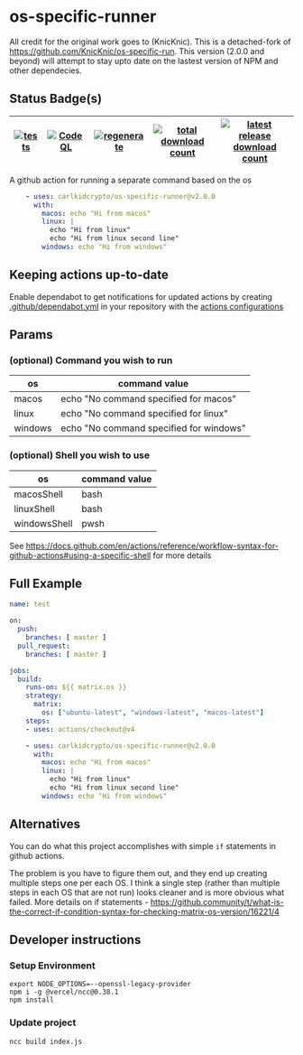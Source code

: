 # os-specific-runner

All credit for the original work goes to (KnicKnic). This is a detached-fork of <https://github.com/KnicKnic/os-specific-run>.
This version (2.0.0 and beyond) will attempt to stay upto date on the lastest version of NPM and other dependecies.

## Status Badge(s)

| [![tests](https://github.com/carlkidcrypto/os-specific-runner/actions/workflows/tests.yml/badge.svg)](https://github.com/carlkidcrypto/os-specific-runner/actions/workflows/tests.yml) | [![CodeQL](https://github.com/carlkidcrypto/os-specific-runner/actions/workflows/github-code-scanning/codeql/badge.svg)](https://github.com/carlkidcrypto/os-specific-runner/actions/workflows/github-code-scanning/codeql) | [![regenerate](https://github.com/carlkidcrypto/os-specific-runner/actions/workflows/regenerate.yml/badge.svg)](https://github.com/carlkidcrypto/os-specific-runner/actions/workflows/regenerate.yml) | [![total download count](https://img.shields.io/github/downloads/carlkidcrypto/os-specific-runner/total.svg?style=flat-square&label=all%20downloads)](https://github.com/carlkidcrypto/os-specific-runner/releases) | [![latest release download count](https://img.shields.io/github/downloads/carlkidcrypto/os-specific-runner/v2.0.0/total.svg?style=flat-square)](https://github.com/carlkidcrypto/os-specific-runner/releases/tag/v2.0.0) |
| --------------- | --------------- | --------------- | --------------- | --------------- |

A github action for running a separate command based on the os

```yaml
    - uses: carlkidcrypto/os-specific-runner@v2.0.0
      with:
        macos: echo "Hi from macos"
        linux: |
          echo "Hi from linux"
          echo "Hi from linux second line"
        windows: echo "Hi from windows"
```

## Keeping actions up-to-date

Enable dependabot to get notifications for updated actions by creating [.github/dependabot.yml](https://docs.github.com/en/free-pro-team@latest/github/administering-a-repository/configuration-options-for-dependency-updates#about-the-dependabotyml-file) in your repository with the [actions configurations](https://docs.github.com/en/free-pro-team@latest/github/administering-a-repository/keeping-your-actions-up-to-date-with-dependabot#enabling-dependabot-version-updates-for-actions)

## Params

### (optional) Command you wish to run

| os      | command value                           |
|---------|-----------------------------------------|
| macos   | echo "No command specified for macos"   |
| linux   | echo "No command specified for linux"   |
| windows | echo "No command specified for windows" |

### (optional) Shell you wish to use

| os      | command value                           |
|---------|-----------------------------------------|
| macosShell   | bash |
| linuxShell   | bash |
| windowsShell | pwsh |

See <https://docs.github.com/en/actions/reference/workflow-syntax-for-github-actions#using-a-specific-shell> for more details

## Full Example

```yaml
name: test

on:
  push:
    branches: [ master ]
  pull_request:
    branches: [ master ]

jobs:
  build:
    runs-on: ${{ matrix.os }}
    strategy:
      matrix:
        os: ["ubuntu-latest", "windows-latest", "macos-latest"]
    steps:
    - uses: actions/checkout@v4

    - uses: carlkidcrypto/os-specific-runner@v2.0.0
      with:
        macos: echo "Hi from macos"
        linux: |
          echo "Hi from linux"
          echo "Hi from linux second line"
        windows: echo "Hi from windows"
```

## Alternatives

You can do what this project accomplishes with simple `if` statements in github actions.

The problem is you have to figure them out, and they end up creating multiple steps one per each OS. I think a single step (rather than multiple steps in each OS that are not run) looks cleaner and is more obvious what failed. More details on if statements - <https://github.community/t/what-is-the-correct-if-condition-syntax-for-checking-matrix-os-version/16221/4>

## Developer instructions

### Setup Environment

```pwsh
export NODE_OPTIONS=--openssl-legacy-provider
npm i -g @vercel/ncc@0.38.1
npm install
```

### Update project

```pwsh
ncc build index.js
```
